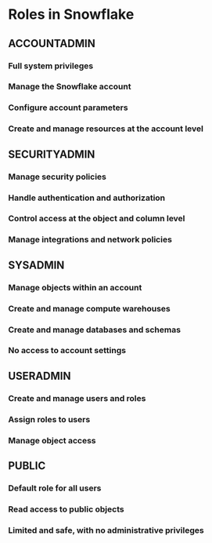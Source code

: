 # Roles in Snowflake

## ACCOUNTADMIN
   ### Full system privileges
   ### Manage the Snowflake account
   ### Configure account parameters
   ### Create and manage resources at the account level

## SECURITYADMIN
   ### Manage security policies
   ### Handle authentication and authorization
   ### Control access at the object and column level
   ### Manage integrations and network policies

## SYSADMIN
   ### Manage objects within an account
   ### Create and manage compute warehouses
   ### Create and manage databases and schemas
   ### No access to account settings

## USERADMIN
   ### Create and manage users and roles
   ### Assign roles to users
   ### Manage object access

## PUBLIC
   ### Default role for all users
   ### Read access to public objects
   ### Limited and safe, with no administrative privileges


